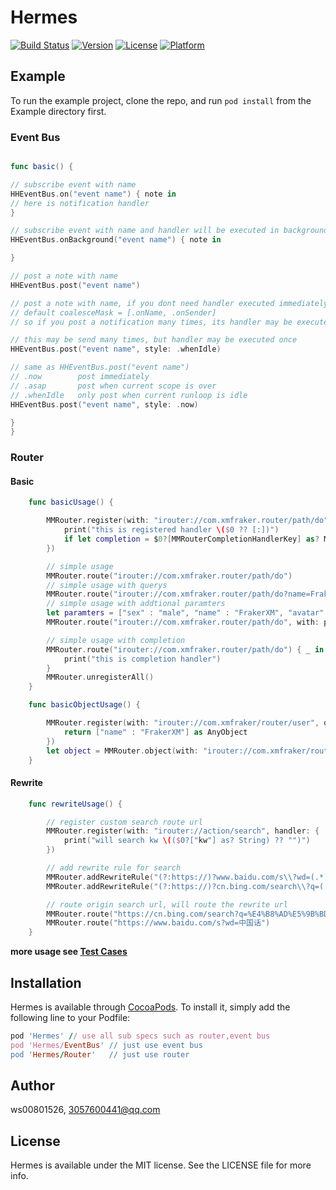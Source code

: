 # Hermes

[![Build Status](https://travis-ci.com/ws00801526/Hermes.svg?branch=master)](https://travis-ci.com/ws00801526/Hermes)
[![Version](https://img.shields.io/cocoapods/v/Hermes.svg?style=flat)](https://cocoapods.org/pods/Hermes)
[![License](https://img.shields.io/cocoapods/l/Hermes.svg?style=flat)](https://cocoapods.org/pods/Hermes)
[![Platform](https://img.shields.io/cocoapods/p/Hermes.svg?style=flat)](https://cocoapods.org/pods/Hermes)

## Example

To run the example project, clone the repo, and run `pod install` from the Example directory first.

###  Event Bus

```swift

func basic() {

// subscribe event with name
HHEventBus.on("event name") { note in
// here is notification handler
}

// subscribe event with name and handler will be executed in background
HHEventBus.onBackground("event name") { note in

}

// post a note with name
HHEventBus.post("event name")

// post a note with name, if you dont need handler executed immediately
// default coalesceMask = [.onName, .onSender]
// so if you post a notification many times, its handler may be executed once

// this may be send many times, but handler may be executed once
HHEventBus.post("event name", style: .whenIdle)

// same as HHEventBus.post("event name")
// .now        post immediately
// .asap       post when current scope is over
// .whenIdle   only post when current runloop is idle
HHEventBus.post("event name", style: .now)

}
}
```


### Router

#### Basic

```swift
    func basicUsage() {

        MMRouter.register(with: "irouter://com.xmfraker.router/path/do", handler: {
            print("this is registered handler \($0 ?? [:])")
            if let completion = $0?[MMRouterCompletionHandlerKey] as? MMRouterCompletionHandler { completion(nil) }
        })

        // simple usage
        MMRouter.route("irouter://com.xmfraker.router/path/do")
        // simple usage with querys
        MMRouter.route("irouter://com.xmfraker.router/path/do?name=FrakerXM&sex=male")
        // simple usage with addtional paramters
        let paramters = ["sex" : "male", "name" : "FrakerXM", "avatar" : UIImage(named: "what") as AnyObject]  as [String : AnyObject]
        MMRouter.route("irouter://com.xmfraker.router/path/do", with: paramters)

        // simple usage with completion
        MMRouter.route("irouter://com.xmfraker.router/path/do") { _ in
            print("this is completion handler")
        }
        MMRouter.unregisterAll()
    }

    func basicObjectUsage() {

        MMRouter.register(with: "irouter://com.xmfraker/router/user", objectHandler: { _ -> AnyObject? in
            return ["name" : "FrakerXM"] as AnyObject
        })
        let object = MMRouter.object(with: "irouter://com.xmfraker/router/user")
    }
```



#### Rewrite

```swift
    func rewriteUsage() {

        // register custom search route url
        MMRouter.register(with: "irouter://action/search", handler: {
            print("will search kw \(($0?["kw"] as? String) ?? "")")
        })

        // add rewrite rule for search
        MMRouter.addRewriteRule("(?:https://)?www.baidu.com/s\\?wd=(.*)", target: "irouter://action/search?kw=$$1")
        MMRouter.addRewriteRule("(?:https://)?cn.bing.com/search\\?q=(.*)", target: "irouter://action/search?kw=$$1")

        // route origin search url, will route the rewrite url
        MMRouter.route("https://cn.bing.com/search?q=%E4%B8%AD%E5%9B%BD%E8%AF%9D")
        MMRouter.route("https://www.baidu.com/s?wd=中国话")
    }
```

**more usage see [Test Cases](https://github.com/ws00801526/Hermes/blob/master/Example/Tests/HHRouterTests.swift)**


## Installation

Hermes is available through [CocoaPods](https://cocoapods.org). To install
it, simply add the following line to your Podfile:

```ruby
pod 'Hermes' // use all sub specs such as router,event bus
pod 'Hermes/EventBus' // just use event bus
pod 'Hermes/Router'   // just use router
```

## Author

ws00801526, 3057600441@qq.com

## License

Hermes is available under the MIT license. See the LICENSE file for more info.
